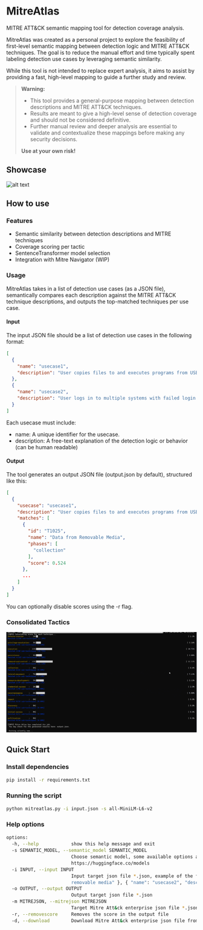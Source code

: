 # MitreAtlas

MITRE ATT&CK semantic mapping tool for detection coverage analysis.

MitreAtlas was created as a personal project to explore the feasibility of first-level semantic mapping between detection logic and MITRE ATT&CK techniques. The goal is to reduce the manual effort and time typically spent labeling detection use cases by leveraging semantic similarity.

While this tool is not intended to replace expert analysis, it aims to assist by providing a fast, high-level mapping to guide a further study and review.

> **Warning:**
> - This tool provides a general-purpose mapping between detection descriptions and MITRE ATT&CK techniques.
> - Results are meant to give a high-level sense of detection coverage and should not be considered definitive.
> - Further manual review and deeper analysis are essential to validate and contextualize these mappings before making any security decisions.
> 
> **Use at your own risk!**

## Showcase
![alt text](mitreatlas_animation_lossy.gif)

## How to use
### Features
- Semantic similarity between detection descriptions and MITRE techniques
- Coverage scoring per tactic
- SentenceTransformer model selection
- Integration with Mitre Navigator (WIP)
### Usage
MitreAtlas takes in a list of detection use cases (as a JSON file), semantically compares each description against the MITRE ATT&CK technique descriptions, and outputs the top-matched techniques per use case.

#### Input
The input JSON file should be a list of detection use cases in the following format:

```json
[
  {
    "name": "usecase1",
    "description": "User copies files to and executes programs from USB removable media"
  },
  {
    "name": "usecase2",
    "description": "User logs in to multiple systems with failed login attempts in short succession"
  }
]
```
Each usecase must include:
- name: A unique identifier for the usecase.
- description: A free-text explanation of the detection logic or behavior (can be human readable)

#### Output
The tool generates an output JSON file (output.json by default), structured like this:

```json
[
  {
    "usecase": "usecase1",
    "description": "User copies files to and executes programs from USB removable media",
    "matches": [
      {
        "id": "T1025",
        "name": "Data from Removable Media",
        "phases": [
          "collection"
        ],
        "score": 0.524
      },
      ...
    ]
  }
]
```
You can optionally disable scores using the -r flag.

### Consolidated Tactics
![alt text](image.png)

## Quick Start
### Install dependencies
```bash
pip install -r requirements.txt
```
### Running the script
```bash
python mitreatlas.py -i input.json -s all-MiniLM-L6-v2
```
### Help options
```bash
options:
  -h, --help            show this help message and exit
  -s SEMANTIC_MODEL, --semantic_model SEMANTIC_MODEL
                        Choose semantic model, some available options are: [all-MiniLM-L6-v2, msmarco-distilbert-base-v4]. You can find the complete list here:
                        https://huggingface.co/models
  -i INPUT, --input INPUT
                        Input target json file *.json, example of the format is [ { "name": "usecase1", "description": "User copies files to and executes programs from USB
                        removable media" }, { "name": "usecase2", "description": "User logs in to multiple systems with failed login attempts in short succession" } ]
  -o OUTPUT, --output OUTPUT
                        Output target json file *.json
  -m MITREJSON, --mitrejson MITREJSON
                        Target Mitre Att&ck enterprise json file *.json
  -r, --removescore     Removes the score in the output file
  -d, --download        Download Mitre Att&ck enterprise json file from github
```